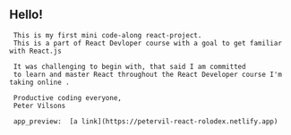 ## Hello!
     

     This is my first mini code-along react-project.
     This is a part of React Devloper course with a goal to get familiar with React.js

     It was challenging to begin with, that said I am committed
     to learn and master React throughout the React Developer course I'm taking online .

     Productive coding everyone,
     Peter Vilsons

     app_preview:  [a link](https://petervil-react-rolodex.netlify.app)
    
